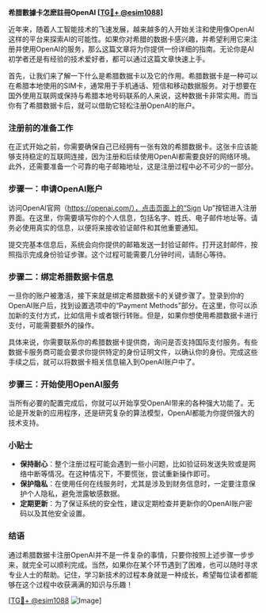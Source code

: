 **希腊數據卡怎麽註冊OpenAI [[TG💪+ @esim1088](https://t.me/s/esim1088)]**

近年来，随着人工智能技术的飞速发展，越来越多的人开始关注和使用像OpenAI这样的平台来探索AI的可能性。如果你对希腊的数据卡感兴趣，并希望利用它来注册并使用OpenAI的服务，那么这篇文章将为你提供一份详细的指南。无论你是AI初学者还是有经验的技术爱好者，都可以通过这篇文章快速上手。

首先，让我们来了解一下什么是希腊数据卡以及它的作用。希腊数据卡是一种可以在希腊本地使用的SIM卡，通常用于手机通话、短信和移动数据服务。对于想要在国外使用互联网或保持与希腊本地号码联系的人来说，这种数据卡非常实用。而当你有了希腊数据卡后，就可以借助它轻松注册OpenAI的账户。

### 注册前的准备工作

在正式开始之前，你需要确保自己已经拥有一张有效的希腊数据卡。这张卡应该能够支持稳定的互联网连接，因为注册和后续使用OpenAI都需要良好的网络环境。此外，还需要准备一个可靠的电子邮箱地址，这是注册过程中必不可少的一部分。

### 步骤一：申请OpenAI账户

访问OpenAI官网（https://openai.com/），点击页面上的“Sign Up”按钮进入注册界面。在这里，你需要填写你的个人信息，包括名字、姓氏、电子邮件地址等。请务必使用真实的信息，以便将来接收验证邮件和其他重要通知。

提交完基本信息后，系统会向你提供的邮箱发送一封验证邮件。打开这封邮件，按照指示完成身份验证步骤。这个过程可能需要几分钟时间，请耐心等待。

### 步骤二：绑定希腊数据卡信息

一旦你的账户被激活，接下来就是绑定希腊数据卡的关键步骤了。登录到你的OpenAI账户后，找到设置选项中的“Payment Methods”部分。在这里，你可以添加新的支付方式，比如信用卡或者银行转账。但是，如果你想使用希腊数据卡进行支付，可能需要额外的操作。

具体来说，你需要联系你的希腊数据卡提供商，询问是否支持国际支付服务。有些数据卡服务商可能会要求你提供特定的身份证明文件，以确认你的身份。完成这些手续之后，就可以将数据卡相关信息输入到OpenAI账户中了。

### 步骤三：开始使用OpenAI服务

当所有必要的配置完成后，你就可以开始享受OpenAI带来的各种强大功能了。无论是开发新的应用程序，还是研究复杂的算法模型，OpenAI都能为你提供强大的技术支持。

### 小贴士

- **保持耐心**：整个注册过程可能会遇到一些小问题，比如验证码发送失败或是网络中断等情况。在这种情况下，不要慌张，尝试重新操作即可。
- **保护隐私**：在使用任何在线服务时，尤其是涉及到财务信息时，一定要注意保护个人隐私，避免泄露敏感数据。
- **定期更新**：为了保证系统的安全性，建议定期检查并更新你的OpenAI账户密码以及其他安全设置。

### 结语

通过希腊数据卡注册OpenAI并不是一件复杂的事情，只要你按照上述步骤一步步来，就完全可以顺利完成。当然，如果你在某个环节遇到了困难，也可以随时寻求专业人士的帮助。记住，学习新技术的过程本身就是一种成长，希望每位读者都能够在这个过程中收获满满的知识与乐趣！

[[TG💪+ @esim1088](https://t.me/s/esim1088) ![Image](https://i.postimg.cc/4NQfJmqS/Snipaste-2025-05-13-00-14-12.png)]